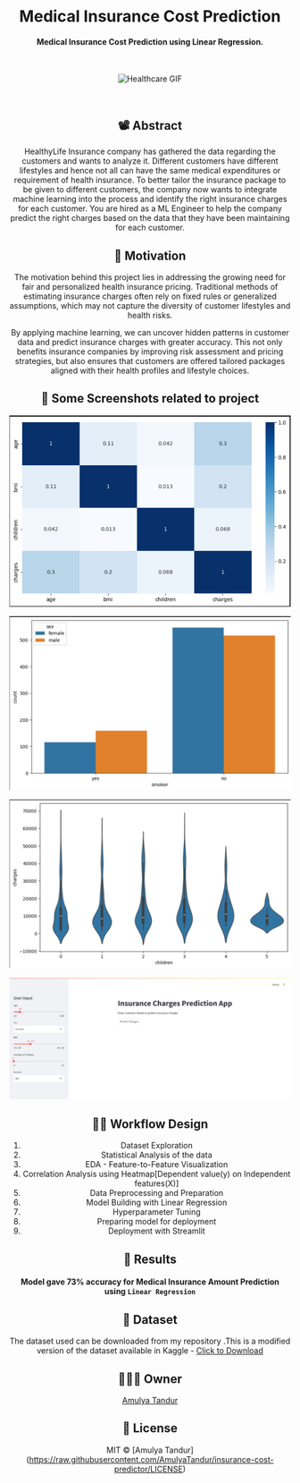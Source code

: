 <h1 align="center">Medical Insurance Cost Prediction</h1>

<div align= "center">
  <h4>Medical Insurance Cost Prediction using Linear Regression.</h4><br>
  
![Healthcare GIF](https://media1.tenor.com/m/tLyut6K3EykAAAAd/democracyrising-our-time-now-for-our-health.gif)


&nbsp;&nbsp;&nbsp;&nbsp;&nbsp;&nbsp;&nbsp;&nbsp;&nbsp;&nbsp;&nbsp;&nbsp;&nbsp;&nbsp;&nbsp;&nbsp;&nbsp;&nbsp;&nbsp;&nbsp;&nbsp;&nbsp;&nbsp;&nbsp;&nbsp;&nbsp;&nbsp;&nbsp;&nbsp;&nbsp;&nbsp;&nbsp;&nbsp;&nbsp;&nbsp;

## 📽 Abstract 

HealthyLife Insurance company has gathered the data regarding the customers and wants to analyze it. Different customers have different lifestyles and hence not all can have the same medical expenditures or requirement of health insurance. To better tailor the insurance package to be given to different customers, the company now wants to integrate machine learning into the process and identify the right insurance charges for each customer. You are hired as a ML Engineer to help the company predict the right charges based on the data that they have been maintaining for each customer.

## 🎯 Motivation

The motivation behind this project lies in addressing the growing need for fair and personalized health insurance pricing. Traditional methods of estimating insurance charges often rely on fixed rules or generalized assumptions, which may not capture the diversity of customer lifestyles and health risks.

By applying machine learning, we can uncover hidden patterns in customer data and predict insurance charges with greater accuracy. This not only benefits insurance companies by improving risk assessment and pricing strategies, but also ensures that customers are offered tailored packages aligned with their health profiles and lifestyle choices.
 
## 📸 Some Screenshots related to project 

![Heatmap](https://raw.githubusercontent.com/AmulyaTandur/insurance-cost-predictor/main/Images/Heatmap.png)

![Countplot](https://raw.githubusercontent.com/AmulyaTandur/insurance-cost-predictor/main/Images/Countplot.png)

![Violin Plot](https://raw.githubusercontent.com/AmulyaTandur/insurance-cost-predictor/main/Images/Violin_plot.png)

![Deployment Screenshot](https://raw.githubusercontent.com/AmulyaTandur/insurance-cost-predictor/main/Images/deployment.png)

## ✍🏻 Workflow Design
<ol>
    <li>Dataset Exploration</li>
    <li>Statistical Analysis of the data</li>
    <li>EDA - Feature-to-Feature Visualization</li>
    <li>Correlation Analysis using Heatmap[Dependent value(y) on Independent features(X)]</li> 
    <li>Data Preprocessing and Preparation</li>
    <li>Model Building with Linear Regression</li>
    <li>Hyperparameter Tuning</li>
    <li>Preparing model for deployment</li>
    <li>Deployment with Streamlit</li>
</ol>

## :key: Results

####  Model gave 73% accuracy for Medical Insurance Amount Prediction using <code>Linear Regression</code>


## :file_folder: Dataset
The dataset used can be downloaded from my repository .This is a modified version of the dataset available in Kaggle - [Click to Download](https://www.kaggle.com/mirichoi0218/insurance)

## 👩🏻‍💻 Owner
[Amulya Tandur](https://github.com/AmulyaTandur)

## :eyes: License
MIT © [Amulya Tandur] (https://raw.githubusercontent.com/AmulyaTandur/insurance-cost-predictor/LICENSE)
